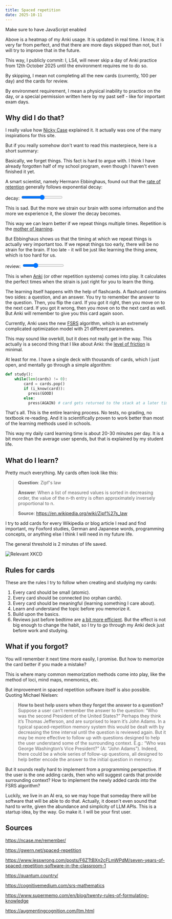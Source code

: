 ```yaml
---
title: Spaced repetition
date: 2025-10-11
---
```


<div id="anki-heatmap">Make sure to have JavaScript enabled</div>
<script src="anki-heatmap.js"></script>

Above is a heatmap of my Anki usage. It is updated in real time. I know, it is very far from perfect, and that there are more days skipped than not, but I will try to improve that in the future.

This way, I publicly commit: I, LS4, will never skip a day of Anki practice from 12th October 2025 until the environment requires me to do so.

By skipping, I mean not completing all the new cards (currently, 100 per day) and the cards for review.

By environment requirement, I mean a physical inability to practice on the day, or a special permission written here by my past self - like for important exam days.

## Why did I do that?

I really value how [Nicky Case](https://ncase.me/remember/) explained it. It actually was one of the many inspirations for this site.

But if you really somehow don't want to read this masterpiece, here is a short summary:

Basically, we forget things. This fact is hard to argue with. I think I have already forgotten half of my school program, even though I haven't even finished it yet.

A smart scientist, namely Hermann Ebbinghaus, found out that the [rate of retention](https://en.wikipedia.org/wiki/Learning_curve) generally follows exponential decay:

<canvas id="ebbinghaus"></canvas>
<label for="ebbinghaus-slider">decay:</label>
<input type="range" id="ebbinghaus-slider" min="0.00" max="0.02" step="0.0001" value="0.01">
<script src="ebbinghaus.js"></script>

This is sad. But the more we strain our brain with some information and the more we experience it, the slower the decay becomes.

This way we can learn better if we repeat things multiple times. Repetition is the [mother of learning](https://www.royalroad.com/fiction/21220/mother-of-learning).

But Ebbinghaus shows us that the timing at which we repeat things is actually very important too. If we repeat things too early, there will be no strain for the brain. If too late - it will be just like learning the thing anew, which is too hard for us.

<canvas id="ebbinghaus2"></canvas>
<label for="ebbinghaus2-slider">review:</label>
<input type="range" id="ebbinghaus2-slider" min="0.00" max="10" step="0.001" value="3">
<script src="ebbinghaus2.js"></script>

This is when [Anki](https://apps.ankiweb.net/) (or other repetition systems) comes into play. It calculates the perfect times when the strain is just right for you to learn the thing.

The learning itself happens with the help of flashcards. A flashcard contains two sides: a question, and an answer. You try to remember the answer to the question. Then, you flip the card. If you got it right, then you move on to the next card. If you got it wrong, then you move on to the next card as well. But Anki will remember to give you this card again soon.

Currently, Anki uses the new [FSRS](https://github.com/open-spaced-repetition/fsrs4anki/wiki/ABC-of-FSRS) algorithm, which is an extremely complicated optimization model with 21 different parameters.

This may sound like overkill, but it does not really get in the way. This actually is a second thing that I like about Anki: the [level of friction](https://thezvi.substack.com/p/levels-of-friction) is minimal.

At least for me. I have a single deck with thousands of cards, which I just open, and mentally go through a simple algorithm:

```python
def study():
    while(len(cards) != 0):
        card = cards.pop()
        if (i_know(card)):
          press(GOOD)
        else:
          press(AGAIN) # card gets returned to the stack at a later time
```

That's all. This is the entire learning process. No tests, no grading, no textbook re-reading. And it is scientifically proven to work better than most of the learning methods used in schools.

This way my daily card learning time is about 20-30 minutes per day. It is a bit more than the average user spends, but that is explained by my student life.

## What do I learn?

Pretty much everything. My cards often look like this:

> **Question**: Zipf's law
>
> **Answer**: When a list of measured values is sorted in decreasing order, the value of the n-th entry is often approximately inversely proportional to n.
>
> **Source**: <https://en.wikipedia.org/wiki/Zipf%27s_law>

I try to add cards for every Wikipedia or blog article I read and find important, my Foxford studies, German and Japanese words, programming concepts, or anything else I think I will need in my future life.

The general threshold is 2 minutes of life saved.

![Relevant XKCD](https://imgs.xkcd.com/comics/is_it_worth_the_time.png)

## Rules for cards

These are the rules I try to follow when creating and studying my cards:

1. Every card should be small (atomic).
2. Every card should be connected (no orphan cards).
3. Every card should be meaningful (learning something I care about).
4. Learn and understand the topic before you memorize it.
5. Build upon the basics.
6. Reviews just before bedtime are [a bit more efficient](https://gwern.net/spaced-repetition#when-to-review). But the effect is not big enough to change the habit, so I try to go through my Anki deck just before work and studying.

## What if you forgot?

You will remember it next time more easily, I promise. But how to memorize the card better if you made a mistake?

This is where many common memorization methods come into play, like the method of loci, mind maps, mnemonics, etc.

But improvement in spaced repetition software itself is also possible. Quoting Michael Nielsen:

> **How to best help users when they forget the answer to a question?** Suppose a user can’t remember the answer to the question: “Who was the second President of the United States?” Perhaps they think it’s Thomas Jefferson, and are surprised to learn it’s John Adams. In a typical spaced-repetition memory system this would be dealt with by decreasing the time interval until the question is reviewed again. But it may be more effective to follow up with questions designed to help the user understand some of the surrounding context. E.g.: “Who was George Washington’s Vice President?” (A: “John Adams”). Indeed, there could be a whole series of follow-up questions, all designed to help better encode the answer to the initial question in memory.

But it sounds really hard to implement from a programming perspective. If the user is the one adding cards, then who will suggest cards that provide surrounding context? How to implement the newly added cards into the FSRS algorithm?

Luckily, we live in an AI era, so we may hope that someday there will be software that will be able to do that. Actually, it doesn't even sound that hard to write, given the abundance and simplicity of LLM APIs. This is a startup idea, by the way. Go make it. I will be your first user.

## Sources

<https://ncase.me/remember/>

<https://gwern.net/spaced-repetition>

<https://www.lesswrong.com/posts/F6ZTtBXn2cFLmWPdM/seven-years-of-spaced-repetition-software-in-the-classroom-1>

<https://quantum.country/>

<https://cognitivemedium.com/srs-mathematics>

<https://www.supermemo.com/en/blog/twenty-rules-of-formulating-knowledge>

<https://augmentingcognition.com/ltm.html>
